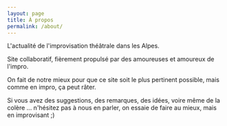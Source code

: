 ```yaml
---
layout: page
title: À propos
permalink: /about/
---
```


L'actualité de l'improvisation théâtrale dans les Alpes.

Site collaboratif, fièrement propulsé par des amoureuses et amoureux de l'impro.

On fait de notre mieux pour que ce site soit le plus pertinent possible, mais comme en impro, ça peut râter.

Si vous avez des suggestions, des remarques, des idées, voire même de la colère ... n'hésitez pas à nous en parler, on essaie de faire au mieux, mais en improvisant ;)
